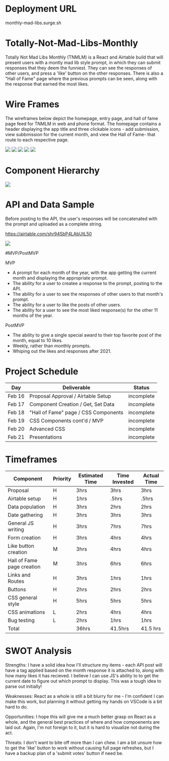 # Deployment URL
monthly-mad-libs.surge.sh

# Totally-Not-Mad-Libs-Monthly

Totally Not Mad Libs Monthly (TNMLM) is a React and Airtable build that will present users with a montly mad lib style prompt, in which they can submit responses that they deem the funniest. They can see the responses of other users, and press a 'like' button on the other responses. There is also a "Hall of Fame" page where the previous prompts can be seen, along with the response that earned the most likes. 

# Wire Frames

The wireframes below depict the homepage, entry page, and hall of fame page feed for TNMLM in web and phone format. The homepage contains a header displaying the app title and three clickable icons - add submission, view subbmission for the current month, and view the Hall of Fame- that route to each respective page. 

![](https://i.ibb.co/V29sBw0/WF1.png)
![](https://i.ibb.co/F8kzVyr/WF2.png)
![](https://i.ibb.co/zVZ6VM0/WF3.png)
![](https://i.ibb.co/F75rMmW/WF4.png)
![](https://i.ibb.co/vxJ2qfg/WF5.png)

# Component Hierarchy

![](https://i.ibb.co/m6xgBny/map.png)

# API and Data Sample

Before posting to the API, the user's responses will be concatenated with the prompt and uploaded as a complete string.  

https://airtable.com/shr94SbP4LAbUtL50


![](https://i.ibb.co/G9PfhQ0/Screen-Shot-2021-02-16-at-11-03-49.png)

#MVP/PostMVP

MVP
- A prompt for each month of the year, with the app getting the current month and displaying the appropriate prompt.
- The ability for a user to createe a response to the prompt, posting to the API.
- The ability for a user to see the responses of other users to that month's prompt.
- The ability for a user to like the posts of other users. 
- The ability for a user to see the most liked response(s) for the other 11 months of the year. 

PostMVP 
- The ability to give a single special award to their top favorite post of the month, equal to 10 likes.
- Weekly, rather than monthly prompts.
- Whiping out the likes and responses after 2021.

# Project Schedule

Day	|Deliverable|	Status
------------ | ------------- | ------------- 
Feb 16	|Proposal Approval / Airtable Setup	|incomplete
Feb 17	|Component Creation / Get, Set Data	|incomplete
Feb 18	|"Hall of Fame" page / CSS Components	|incomplete
Feb 19	|CSS Components cont'd / MVP	|incomplete
Feb 20	|Advanced CSS	|incomplete
Feb 21	|Presentations	|incomplete


# Timeframes

Component | Priority | Estimated Time | Time Invested | Actual Time
------------ | ------------- | ------------- | ------------- | -------------
Proposal	|H	|3hrs	|3hrs	|3hrs
Airtable setup	|H	|	1hrs	|.5hrs	|.5hrs
Data population |H	|	3hrs|	2hrs	|2hrs
Date gathering |H	|	 3hrs|	3hrs| 3hrs
General JS writing |H|	 3hrs |7hrs |7hrs
Form creation	|H	|	3hrs	|4hrs	|4hrs
Like button creation |M|	 3hrs	|4hrs	|4hrs
Hall of Fame page creation |M|		3hrs|	6hrs	|6hrs
Links and Routes	|H	|3hrs|	1hrs	|1hrs
Buttons |H|	 2hrs| 2hrs|	2hrs
CSS general style |	H|5hrs |	5hrs	|5hrs
CSS animations|L|	 2hrs| 4hrs|	4hrs
Bug testing|L	 |2hrs |1hrs	|1hrs
Total	||		36hrs|	41.5hrs|	41.5 hrs


# SWOT Analysis
Strengths:
I have a solid idea how I'll structure my items - each API post will have a tag applied based on the month response it is attached to, along with how many likes it has recieved. I believe I can use JS's ability to to get the current date to figure out which prompt to display. This was a tough idea to parse out initially! 

Weaknesses:
React as a whole is still a bit blurry for me - I'm confident I can make this work, but planning it without getting my hands on VSCode is a bit hard to do.

Opportunities:
I hope this will give me a much better grasp on React as a whole, and the general best practices of where and how compoenents are laid out. Again, I'm not foreign to it, but it is hard to visualize not during the act.

Threats:
I don't want to bite off more than I can chew. I am a bit unsure how to get the 'like' button to work without causing full page refreshes, but I have a backup plan of a 'submit votes' button if need be. 

